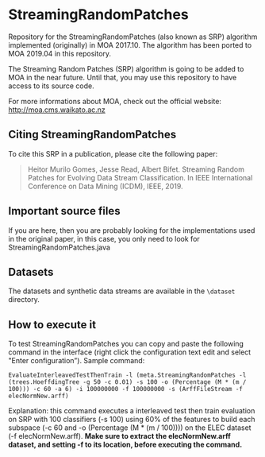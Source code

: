 # StreamingRandomPatches
Repository for the StreamingRandomPatches (also known as SRP) algorithm implemented (originally) in MOA 2017.10. 
The algorithm has been ported to MOA 2019.04 in this repository. 

The Streaming Random Patches (SRP) algorithm is going to be added to MOA in the near future.
Until that, you may use this repository to have access to its source code. 

For more informations about MOA, check out the official website: 
http://moa.cms.waikato.ac.nz

## Citing StreamingRandomPatches
To cite this SRP in a publication, please cite the following paper: 
> Heitor Murilo Gomes,  Jesse Read, Albert Bifet. 
> Streaming Random Patches for Evolving Data Stream Classification. In IEEE International Conference on Data Mining (ICDM), IEEE, 2019.

## Important source files
If you are here, then you are probably looking for the implementations used in the original paper, in this case, you only need to look for StreamingRandomPatches.java

## Datasets
The datasets and synthetic data streams are available in the `\dataset` directory.

## How to execute it
To test StreamingRandomPatches you can copy and paste the following command in the interface (right click the configuration text edit and select "Enter configuration”).
Sample command: 

`EvaluateInterleavedTestThenTrain -l (meta.StreamingRandomPatches -l (trees.HoeffdingTree -g 50 -c 0.01) -s 100 -o (Percentage (M * (m / 100))) -c 60 -a 6) -i 100000000 -f 100000000 -s (ArffFileStream -f elecNormNew.arff)`

Explanation: this command executes a interleaved test then train evaluation on SRP with 100 classifiers (-s 100) using 60% of the features to build each subspace (-c 60 and -o (Percentage (M * (m / 100))))
on the ELEC dataset (-f elecNormNew.arff). 
**Make sure to extract the elecNormNew.arff dataset, and setting -f to its location, before executing the command.**
